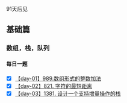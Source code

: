 91天后见

## 基础篇
### 数组，栈，队列

#### 每日一题

- [x] [【day-01】989.数组形式的整数加法](./1.basic/1.array-stack-queue/add-to-array-form.md)
- [x] [【day-02】821. 字符的最短距离](./1.basic/1.array-stack-queue/shortest-distance-to-a-character.md)
- [x] [【day-03】1381. 设计一个支持增量操作的栈](./1.basic/1.array-stack-queue/design-a-stack-with-increment-operation.md)